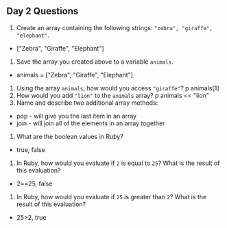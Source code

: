 ## Day 2 Questions

1. Create an array containing the following strings: `"zebra", "giraffe", "elephant"`.
* ["Zebra", "Giraffe", "Elephant"]
1. Save the array you created above to a variable `animals`.
* animals = ["Zebra", "Giraffe", "Elephant"]
1. Using the array `animals`, how would you access `"giraffe"`?
p animals[1]
1. How would you add `"lion"` to the `animals` array?
p animals << "lion"
1. Name and describe two additional array methods:
* pop - will give you the last item in an array
* join - will join all of the elements in an array together
1. What are the boolean values in Ruby?
* true, false
1. In Ruby, how would you evaluate if `2` is equal to `25`? What is the result of this evaluation?
* 2==25, false
1. In Ruby, how would you evaluate if `25` is greater than `2`? What is the result of this evaluation?
* 25>2, true
